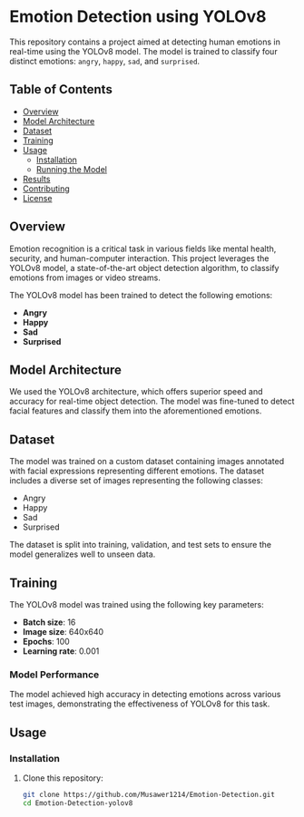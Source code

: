 # Emotion Detection using YOLOv8

This repository contains a project aimed at detecting human emotions in real-time using the YOLOv8 model. The model is trained to classify four distinct emotions: `angry`, `happy`, `sad`, and `surprised`. 

## Table of Contents 
- [Overview](#overview)
- [Model Architecture](#model-architecture)
- [Dataset](#dataset)
- [Training](#training)
- [Usage](#usage)
  - [Installation](#installation)
  - [Running the Model](#running-the-model)
- [Results](#results)
- [Contributing](#contributing)
- [License](#license)

## Overview
Emotion recognition is a critical task in various fields like mental health, security, and human-computer interaction. This project leverages the YOLOv8 model, a state-of-the-art object detection algorithm, to classify emotions from images or video streams.

The YOLOv8 model has been trained to detect the following emotions:
- **Angry**
- **Happy**
- **Sad**
- **Surprised**

## Model Architecture
We used the YOLOv8 architecture, which offers superior speed and accuracy for real-time object detection. The model was fine-tuned to detect facial features and classify them into the aforementioned emotions.

## Dataset
The model was trained on a custom dataset containing images annotated with facial expressions representing different emotions. The dataset includes a diverse set of images representing the following classes:
- Angry
- Happy
- Sad
- Surprised

The dataset is split into training, validation, and test sets to ensure the model generalizes well to unseen data.

## Training
The YOLOv8 model was trained using the following key parameters:
- **Batch size**: 16
- **Image size**: 640x640
- **Epochs**: 100
- **Learning rate**: 0.001

### Model Performance
The model achieved high accuracy in detecting emotions across various test images, demonstrating the effectiveness of YOLOv8 for this task.

## Usage

### Installation
1. Clone this repository:
   ```bash
   git clone https://github.com/Musawer1214/Emotion-Detection.git
   cd Emotion-Detection-yolov8
